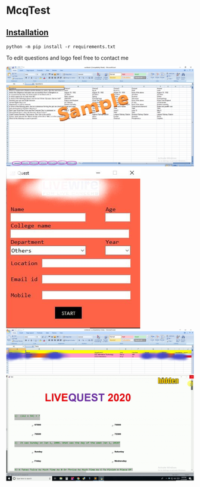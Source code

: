 # McqTest
<h2><u>Installation</h2></u>

	python -m pip install -r requirements.txt

To edit questions and logo feel free to contact me <a href="proraviki@gmail.com"></a>

<img src="screenshot/questions.jpg" alt="Check your internet connection">
<img src="screenshot/fillform.JPG" alt="Check your internet connection">
<img src="screenshot/results.jpg" alt="Check your internet connection">
<img src="screenshot/working.gif" alt="Check your internet connection">
